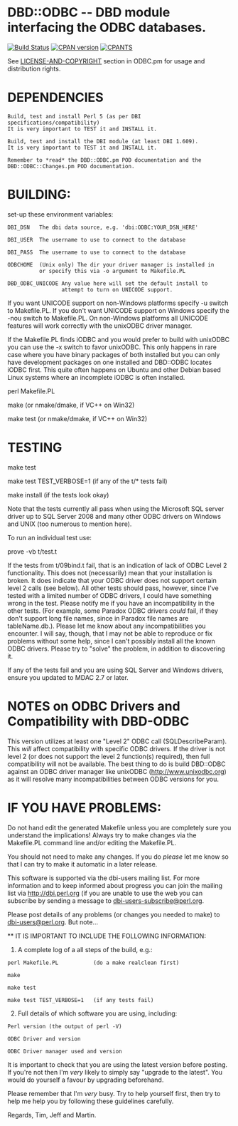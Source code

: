 # DBD::ODBC -- DBD module interfacing the ODBC databases.

[![Build Status](https://travis-ci.org/perl5-dbi/DBD-ODBC.svg?branch=master)](https://travis-ci.org/perl5-dbi/DBD-ODBC)
[![CPAN version](https://badge.fury.io/pl/DBD-ODBC.svg)](http://badge.fury.io/pl/DBD-ODBC)
[![CPANTS](http://cpants.cpanauthors.org/dist/DBD-ODBC.png)](http://cpants.cpanauthors.org/dist/DBD-ODBC)

See [LICENSE-AND-COPYRIGHT](https://metacpan.org/pod/DBD::ODBC#LICENSE-AND-COPYRIGHT)
section in ODBC.pm for usage and distribution rights.

# DEPENDENCIES

    Build, test and install Perl 5 (as per DBI specifications/compatibility)
    It is very important to TEST it and INSTALL it.

    Build, test and install the DBI module (at least DBI 1.609).
    It is very important to TEST it and INSTALL it.

    Remember to *read* the DBD::ODBC.pm POD documentation and the
    DBD::ODBC::Changes.pm POD documentation.

# BUILDING:

  set-up these environment variables:

    DBI_DSN   The dbi data source, e.g. 'dbi:ODBC:YOUR_DSN_HERE'

    DBI_USER  The username to use to connect to the database

    DBI_PASS  The username to use to connect to the database

    ODBCHOME  (Unix only) The dir your driver manager is installed in
              or specify this via -o argument to Makefile.PL

    DBD_ODBC_UNICODE Any value here will set the default install to
                     attempt to turn on UNICODE support.

  If you want UNICODE support on non-Windows platforms specify -u
  switch to Makefile.PL. If you don't want UNICODE support on Windows
  specify the -nou switch to Makefile.PL. On non-Windows platforms all
  UNICODE features will work correctly with the unixODBC driver
  manager.

  If the Makefile.PL finds iODBC and you would prefer to build with
  unixODBC you can use the -x switch to favor unixODBC. This only
  happens in rare case where you have binary packages of both
  installed but you can only have development packages on one
  installed and DBD::ODBC locates iODBC first. This quite often
  happens on Ubuntu and other Debian based Linux systems where an
  incomplete iODBC is often installed.

  perl Makefile.PL

  make                (or nmake/dmake, if VC++ on Win32)

  make test           (or nmake/dmake, if VC++ on Win32)

# TESTING

  make test

  make test TEST_VERBOSE=1   (if any of the t/* tests fail)

  make install               (if the tests look okay)

  Note that the tests currently all pass when using the Microsoft SQL
  server driver up to SQL Server 2008 and many other ODBC drivers on
  Windows and UNIX (too numerous to mention here).

  To run an individual test use:

  prove -vb t/test.t

  If the tests from t/09bind.t fail, that is an indication of lack of
  ODBC Level 2 functionality.  This does not (necessarily) mean that
  your installation is broken.  It does indicate that your ODBC driver
  does not support certain level 2 calls (see below).  All other tests
  should pass, however, since I've tested with a limited number of
  ODBC drivers, I could have something wrong in the test.  Please
  notify me if you have an incompatibility in the other tests.  (For
  example, some Paradox ODBC drivers *could* fail, if they don't
  support long file names, since in Paradox file names are
  tableName.db.).  Please let me know about any incompatibilities you
  encounter. I will say, though, that I may not be able to reproduce
  or fix problems without some help, since I can't possibly install
  all the known ODBC drivers.  Please try to "solve" the problem, in
  addition to discovering it.

  If any of the tests fail and you are using SQL Server and Windows drivers,
  ensure you updated to MDAC 2.7 or later.

# NOTES on ODBC Drivers and Compatibility with DBD-ODBC

  This version utilizes at least one "Level 2" ODBC call
  (SQLDescribeParam).  This *will* affect compatibility with specific
  ODBC drivers.  If the driver is not level 2 (or does not support the
  level 2 function(s) required), then full compatibility will not be
  available. The best thing to do is build DBD::ODBC against an ODBC
  driver manager like unixODBC (http://www.unixodbc.org) as it will
  resolve many incompatibilities between ODBC versions for you.

# IF YOU HAVE PROBLEMS:

  Do not hand edit the generated Makefile unless you are completely
  sure you understand the implications! Always try to make changes via
  the Makefile.PL command line and/or editing the Makefile.PL.

  You should not need to make any changes. If you do *please* let me
  know so that I can try to make it automatic in a later release.

  This software is supported via the dbi-users mailing list.  For more
  information and to keep informed about progress you can join the
  mailing list via http://dbi.perl.org (if you are unable to use the
  web you can subscribe by sending a message to
  dbi-users-subscribe@perl.org.

  Please post details of any problems (or changes you needed to make)
  to dbi-users@perl.org. But note...

  ** IT IS IMPORTANT TO INCLUDE THE FOLLOWING INFORMATION:

  1. A complete log of a all steps of the build, e.g.:

    perl Makefile.PL           (do a make realclean first)

    make

    make test

    make test TEST_VERBOSE=1   (if any tests fail)

  2. Full details of which software you are using, including:

    Perl version (the output of perl -V)

    ODBC Driver and version

    ODBC Driver manager used and version

  It is important to check that you are using the latest version
  before posting. If you're not then I'm *very* likely to simply say
  "upgrade to the latest". You would do yourself a favour by upgrading
  beforehand.

  Please remember that I'm _very_ busy. Try to help yourself first,
  then try to help me help you by following these guidelines
  carefully.

  Regards,
  Tim, Jeff and Martin.
